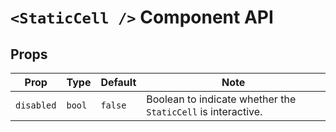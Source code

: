 # `<StaticCell />` Component API

## Props

| Prop       | Type   | Default | Note                                                         |
|------------|--------|---------|--------------------------------------------------------------|
| `disabled` | `bool` | `false` | Boolean to indicate whether the `StaticCell` is interactive. |
